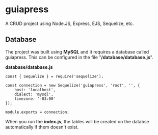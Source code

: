 # guiapress
A CRUD project using Node.JS, Express, EJS, Sequelize, etc.

## Database
The project was built using **MySQL** and it requires a database called guiapress. This can be configured in the file "**/database/database.js**".

**database/database.js**
```
const { Sequelize } = require('sequelize');

const connection = new Sequelize('guiapress', 'root', '', {
    host: 'localhost',
    dialect: 'mysql',
    timezone: '-03:00'
});

module.exports = connection;
```

When you run the **index.js**, the tables will be created on the databse automatically if them doesn't exist.
